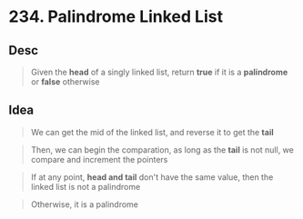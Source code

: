 # 234. Palindrome Linked List

## Desc

> Given the **head** of a singly linked list, return **true** if it is a **palindrome** or **false** otherwise

## Idea

> We can get the mid of the linked list, and reverse it to get the **tail**

> Then, we can begin the comparation, as long as the **tail** is not null, we compare and increment the pointers

> If at any point, **head and tail** don't have the same value, then the linked list is not a palindrome

> Otherwise, it is a palindrome